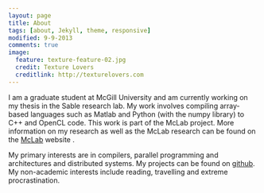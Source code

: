 ```yaml
---
layout: page
title: About 
tags: [about, Jekyll, theme, responsive]
modified: 9-9-2013
comments: true
image:
  feature: texture-feature-02.jpg
  credit: Texture Lovers
  creditlink: http://texturelovers.com
---
```


I am a graduate student at McGill University and am currently working on my thesis in the Sable research lab. My work involves compiling array-based languages such as Matlab and Python (with the numpy library) to C++ and OpenCL code. This work is part of the McLab project. More information on my research as well as the McLab research can be found on the [McLab](http://www.sable.mcgill.ca/mclab/) website .

My primary interests are in compilers, parallel programming and architectures and distributed systems. My projects can be found on [github](https://github.com/sameerjagdale). My non-academic interests include reading, travelling and extreme procrastination. 
